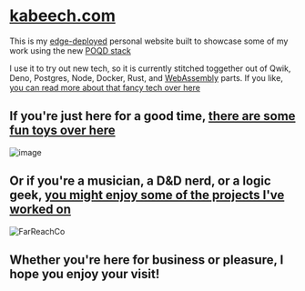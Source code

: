 # [kabeech.com](https://kabeech.com)

This is my [edge-deployed](https://kabeech.com/tech/edge) personal website built to showcase some of my work using the new [POQD stack](https://kabeech.com/poqd)

I use it to try out new tech, so it is currently stitched toggether out of Qwik, Deno, Postgres, Node, Docker, Rust, and [WebAssembly](https://kabeech.com/tech/wasm) parts. If you like, [you can read more about that fancy tech over here ](https://kabeech.com/tech)

## If you're just here for a good time, [there are some fun toys over here](https://kabeech.com/fun)

![image](https://github.com/kaBeech/kaBeech-website/assets/97925125/f76e9deb-3ba8-4e09-bb0a-41e9f7cd63c6)

## Or if you're a musician, a D&D nerd, or a logic geek, [you might enjoy some of the projects I've worked on](https://kabeech.com/projects)

![FarReachCo](https://github.com/kaBeech/kaBeech-website/assets/97925125/412e4972-bba2-4c91-9167-fe413430d2bc)

## Whether you're here for business or pleasure, I hope you enjoy your visit!
